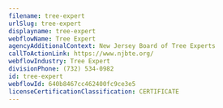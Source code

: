 ```yaml
---
filename: tree-expert
urlSlug: tree-expert
displayname: tree-expert
webflowName: Tree Expert
agencyAdditionalContext: New Jersey Board of Tree Experts
callToActionLink: https://www.njbte.org/
webflowIndustry: Tree Expert
divisionPhone: (732) 534-0982
id: tree-expert
webflowId: 640b8467cc462400fc9ce3e5
licenseCertificationClassification: CERTIFICATE
---
```

